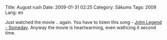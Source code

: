 Title: August rush
Date: 2009-01-31 02:25
Category: Sākums
Tags: 2009
Lang: en

Just watched the movie .. again. You have to listen this song - [John Legend - Someday][1]. Anyway the movie is heartwarming, even wathcing it second time.

  [1]: http://www.youtube.com/watch?v=ClnfSJuR26o
